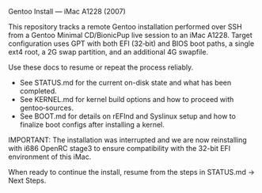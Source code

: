 Gentoo Install — iMac A1228 (2007)

This repository tracks a remote Gentoo installation performed over SSH from a Gentoo Minimal CD/BionicPup live session to an iMac A1228. Target configuration uses GPT with both EFI (32‑bit) and BIOS boot paths, a single ext4 root, a 2G swap partition, and an additional 4G swapfile.

Use these docs to resume or repeat the process reliably.

- See STATUS.md for the current on-disk state and what has been completed.
- See KERNEL.md for kernel build options and how to proceed with gentoo‑sources.
- See BOOT.md for details on rEFInd and Syslinux setup and how to finalize boot configs after installing a kernel.

IMPORTANT: The installation was interrupted and we are now reinstalling with i686 OpenRC stage3 to ensure compatibility with the 32-bit EFI environment of this iMac.

When ready to continue the install, resume from the steps in STATUS.md → Next Steps.
